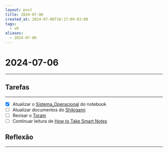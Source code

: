 ```yaml
---
layout: post
title: 2024-07-06
created_at: 2024-07-06T18:17:09-03:00
tags:
  - v0
aliases:
  - 2024-07-06
---
```

# 2024-07-06
----
## Tarefas
---
 - [X] Atualizar o [Sistema_Operacional](api/2024/06/30/2024-06-30-Sistema_Operacional.md) do notebook
 - [ ] Atualizar documentos do [Shikigami](api/2024/06/30/2024-06-30-Shikigami.md)
 - [ ] Revisar o [Toram](_draft/2024-07-06-Toram.md)
 - [ ] Continuar leitura de [How to Take Smart Notes](_draft/How%20to%20Take%20Smart%20Notes.md)

##  Reflexão
---
